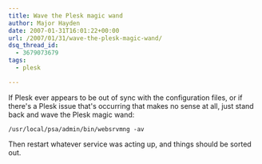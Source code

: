 ```yaml
---
title: Wave the Plesk magic wand
author: Major Hayden
date: 2007-01-31T16:01:22+00:00
url: /2007/01/31/wave-the-plesk-magic-wand/
dsq_thread_id:
  - 3679073679
tags:
  - plesk

---
```

If Plesk ever appears to be out of sync with the configuration files, or if there's a Plesk issue that's occurring that makes no sense at all, just stand back and wave the Plesk magic wand:

`/usr/local/psa/admin/bin/websrvmng -av`

Then restart whatever service was acting up, and things should be sorted out.
